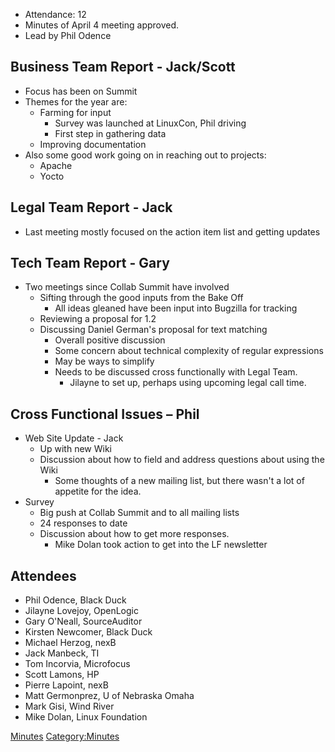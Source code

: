   - Attendance: 12
  - Minutes of April 4 meeting approved.
  - Lead by Phil Odence

## Business Team Report - Jack/Scott

  - Focus has been on Summit
  - Themes for the year are:
      - Farming for input
          - Survey was launched at LinuxCon, Phil driving
          - First step in gathering data
      - Improving documentation
  - Also some good work going on in reaching out to projects:
      - Apache
      - Yocto

## Legal Team Report - Jack

  - Last meeting mostly focused on the action item list and getting
    updates

## Tech Team Report - Gary

  - Two meetings since Collab Summit have involved
      - Sifting through the good inputs from the Bake Off
          - All ideas gleaned have been input into Bugzilla for tracking
      - Reviewing a proposal for 1.2
      - Discussing Daniel German's proposal for text matching
          - Overall positive discussion
          - Some concern about technical complexity of regular
            expressions
          - May be ways to simplify
          - Needs to be discussed cross functionally with Legal Team.
              - Jilayne to set up, perhaps using upcoming legal call
                time.

## Cross Functional Issues – Phil

  - Web Site Update - Jack
      - Up with new Wiki
      - Discussion about how to field and address questions about using
        the Wiki
          - Some thoughts of a new mailing list, but there wasn't a lot
            of appetite for the idea.
  - Survey
      - Big push at Collab Summit and to all mailing lists
      - 24 responses to date
      - Discussion about how to get more responses.
          - Mike Dolan took action to get into the LF newsletter

## Attendees

  - Phil Odence, Black Duck
  - Jilayne Lovejoy, OpenLogic
  - Gary O'Neall, SourceAuditor
  - Kirsten Newcomer, Black Duck
  - Michael Herzog, nexB
  - Jack Manbeck, TI
  - Tom Incorvia, Microfocus
  - Scott Lamons, HP
  - Pierre Lapoint, nexB
  - Matt Germonprez, U of Nebraska Omaha
  - Mark Gisi, Wind River
  - Mike Dolan, Linux Foundation

[Minutes](Category:General "wikilink")
[Category:Minutes](Category:Minutes "wikilink")
